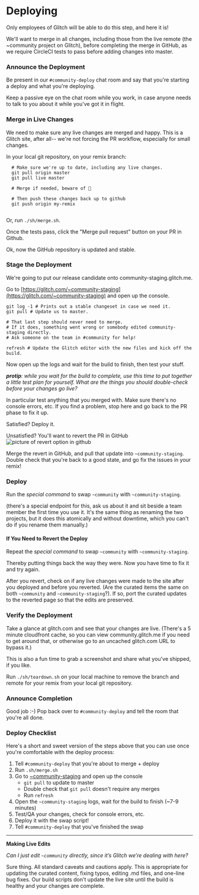 # Deploying

Only employees of Glitch will be able to do this step, and here it is!

We'll want to merge in all changes, including those from the live remote (the ~community project on Glitch), before completing the merge in GitHub, as we require CircleCI tests to pass before adding changes into master.

### Announce the Deployment

Be present in our `#community-deploy` chat room and say that you're starting a deploy and what you're deploying.

Keep a passive eye on the chat room while you work, in case anyone needs to talk to you about it while you've got it in flight.

### Merge in Live Changes

We need to make sure any live changes are merged and happy.  This is a Glitch site, after all-- we're not forcing the PR workflow, especially for small changes.

In your local git repository, on your remix branch:

```
  # Make sure we're up to date, including any live changes.
  git pull origin master
  git pull live master
  
  # Merge if needed, beware of 🐉
  
  # Then push these changes back up to github
  git push origin my-remix
  
``` 

Or, run `./sh/merge.sh`.

Once the tests pass, click the "Merge pull request" button on your PR in Github. 

Ok, now the GitHub repository is updated and stable. 

### Stage the Deployment

We're going to put our release candidate onto community-staging.glitch.me.

Go to [https://glitch.com/~community-staging](https://glitch.com/~community-staging) and open up the console.
  ```
  git log -1 # Prints out a stable changeset in case we need it.
  git pull # Update us to master.
  
  # That last step should never need to merge.
  # If it does, something went wrong or somebody edited community-staging directly.
  # Ask someone on the team in #community for help!
  
  refresh # Update the Glitch editor with the new files and kick off the build.
  ```

Now open up the logs and wait for the build to finish, then test your stuff.

_**protip**: while you wait for the build to complete, use this time to put together a little test plan for yourself.  What are the things you should double-check before your changes go live?_

In particular test anything that you merged with.  Make sure there's no console errors, etc.  If you find a problem, stop here and go back to the PR phase to fix it up.

Satisfied?  Deploy it.

Unsatisfied?  You'll want to revert the PR in GitHub
![picture of revert option in github](https://cdn.glitch.com/e7059ab5-55e6-49e7-9f97-0c93dc3ca016%2FScreen%20Shot%202019-08-28%20at%201.43.53%20PM.png?v=1567019148161)

Merge the revert in GitHub, and pull that update into `~community-staging`. Double check that you're back to a good state, and go fix the issues in your remix!


### Deploy

Run the _special command_ to swap `~community` with `~community-staging`.

(there's a special endpoint for this, ask us about it and sit beside a team member the first time you use it.   It's the same thing as renaming the two projects, but it does this atomically and without downtime, which you can't do if you rename them manually.)

#### If You Need to Revert the Deploy

Repeat the _special command_ to swap `~community` with `~community-staging`.

Thereby putting things back the way they were. Now you have time to fix it and try again. 

After you revert, check on if any live changes were made to the site after you deployed and before you reverted. (Are the curated items the same on both `~community` and `~community-staging`?).  If so, port the curated updates to the reverted page so that the edits are preserved.

### Verify the Deployment

Take a glance at glitch.com and see that your changes are live.
(There's a 5 minute cloudfront cache, so you can view community.glitch.me if you need to get around that, or otherwise go to an uncached glitch.com URL to bypass it.)

This is also a fun time to grab a screenshot and share what you've shipped, if you like.

Run `./sh/teardown.sh` on your local machine to remove the branch and remote for your remix from your local git repository.

### Announce Completion

Good job :-) Pop back over to `#community-deploy` and tell the room that you're all done.

### Deploy Checklist

Here's a short and sweet version of the steps above that you can use once you're comfortable with the deploy process:

1. Tell `#community-deploy` that you're about to merge + deploy
2. Run `.sh/merge.sh`
3. Go to [~community-staging](https://glitch.com/~community-staging) and open up the console
    - `git pull` to update to master
    - Double check that `git pull` doesn't require any merges
    - Run `refresh`
4. Open the `~community-staging` logs, wait for the build to finish (~7-9 minutes)
5. Test/QA your changes, check for console errors, etc.
6. Deploy it with the swap script!
7. Tell `#community-deploy` that you've finished the swap

--------------------

**Making Live Edits**

 _Can I just edit `~community` directly, since it’s Glitch we’re dealing with here?_
  
Sure thing. All standard caveats and cautions apply.  This is appropriate for updating the curated content, fixing typos, editing .md files, and one-line bug fixes. Our build scripts don't update the live site until the build is healthy and your changes are complete.